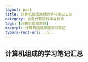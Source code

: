 ```yaml
---
layout: post
title: 计算机组成原理的学习笔记汇总
category: 自考计算机科学与技术
tags: [计算机组成原理]
excerpt: 计算机组成原理学习笔记
typora-root-url: ..\..
---
```


 



## 计算机组成的学习笔记汇总

